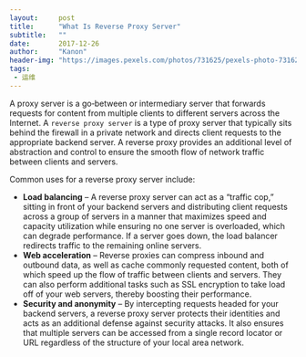 ```yaml
---
layout:     post
title:      "What Is Reverse Proxy Server"
subtitle:   ""
date:       2017-12-26
author:     "Kanon"
header-img: "https://images.pexels.com/photos/731625/pexels-photo-731625.jpeg?w=940&h=650&auto=compress&cs=tinysrgb"
tags:
 - 运维
---
```


A proxy server is a go‑between or intermediary server that forwards requests for content from multiple clients to different servers across the Internet. A `reverse proxy server` is a type of proxy server that typically sits behind the firewall in a private network and directs client requests to the appropriate backend server. A reverse proxy provides an additional level of abstraction and control to ensure the smooth flow of network traffic between clients and servers.

Common uses for a reverse proxy server include:

- **Load balancing** – A reverse proxy server can act as a “traffic cop,” sitting in front of your backend servers and distributing client requests across a group of servers in a manner that maximizes speed and capacity utilization while ensuring no one server is overloaded, which can degrade performance. If a server goes down, the load balancer redirects traffic to the remaining online servers.
- **Web acceleration** – Reverse proxies can compress inbound and outbound data, as well as cache commonly requested content, both of which speed up the flow of traffic between clients and servers. They can also perform additional tasks such as SSL encryption to take load off of your web servers, thereby boosting their performance.
- **Security and anonymity** – By intercepting requests headed for your backend servers, a reverse proxy server protects their identities and acts as an additional defense against security attacks. It also ensures that multiple servers can be accessed from a single record locator or URL regardless of the structure of your local area network.
<br><br><br><br>

